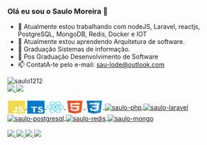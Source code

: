 ### Olá eu sou o Saulo Moreira 👋

- 🔭 Atualmente estou trabalhando com nodeJS, Laravel, reactjs, PostgreSQL, MongoDB, Redis, Docker e IOT
- 🌱 Atualmente estou aprendendo  Arquitetura de software.
- 🌱 Graduação Sistemas de informação.
- 🌱 Pos Graduação Desenvolvimento de Software
- 📫 ContatA-te pelo e-mail: sau-lode@outlook.com
<div>
    <img src="https://komarev.com/ghpvc/?username=saulo1212&color=green" alt="saulo1212" /> 
  </div>
 <div>
  <a href="https://github.com/saulo1212">
  <img height="180em" src="https://github-readme-stats.vercel.app/api?username=saulo1212&show_icons=true&theme=dracula&include_all_commits=true&count_private=true"/>
  <img height="180em" src="https://github-readme-stats.vercel.app/api/top-langs/?username=saulo1212&layout=compact&langs_count=7&theme=dracula"/>
</div>
  
  
  
 <div style="display: inline_block"><br>
  <img align="center" alt="saulo-Js" height="30" width="40" src="https://raw.githubusercontent.com/devicons/devicon/master/icons/javascript/javascript-plain.svg">
  <img align="center" alt="saulo-Ts" height="30" width="40" src="https://raw.githubusercontent.com/devicons/devicon/master/icons/typescript/typescript-plain.svg">
  <img align="center" alt="saulo-React" height="30" width="40" src="https://raw.githubusercontent.com/devicons/devicon/master/icons/react/react-original.svg">
  <img align="center" alt="saulo-HTML" height="30" width="40" src="https://raw.githubusercontent.com/devicons/devicon/master/icons/html5/html5-original.svg">
  <img align="center" alt="saulo-CSS" height="30" width="40" src="https://raw.githubusercontent.com/devicons/devicon/master/icons/css3/css3-original.svg">
  <img align="center" alt="saulo-php" height="30" width="40" src="https://upload.wikimedia.org/wikipedia/commons/thumb/2/27/PHP-logo.svg/1200px-PHP-logo.svg.png">
  <img align="center" alt="saulo-laravel" height="30" width="30" src="https://justbeinfinity.com/assets/tecnologias/laravel.png">
  <img align="center" alt="saulo-postgresql" height="30" width="30" src="https://upload.wikimedia.org/wikipedia/commons/thumb/2/29/Postgresql_elephant.svg/1200px-Postgresql_elephant.svg.png">
  <img align="center" alt="saulo-redis" height="40" width="40" src="https://avatars.githubusercontent.com/u/1529926?s=200&v=4">
  <img align="center" alt="saulo-mongo" height="40" width="40" src="https://coursor.in/wp-content/uploads/2021/01/nodejs.png">

 </div>
  <br>
  <div> 
   <a href="https://www.instagram.com/tacio.saulo" target="_blank">
      <img src="https://img.shields.io/badge/-Instagram-%23E4405F?style=for-the-badge&logo=instagram&logoColor=white" target="_blank">
   </a>

   <a href="https://discord.gg/saulo#3686" target="_blank">
     <img src="https://img.shields.io/badge/Discord-7289DA?style=for-the-badge&logo=discord&logoColor=white" target="_blank">
   </a> 
  <a href = "mailto:sau-lode@outlook.com">
    <img src="https://img.shields.io/badge/-Gmail-%23333?style=for-the-badge&logo=gmail&logoColor=white" target="_blank">
  </a>
  <a href="https://www.linkedin.com/in/saulo-moreira-151951120/" target="_blank">
    <img src="https://img.shields.io/badge/-LinkedIn-%230077B5?style=for-the-badge&logo=linkedin&logoColor=white" target="_blank">
   </a> 
 
  
 
</div>
  
  
